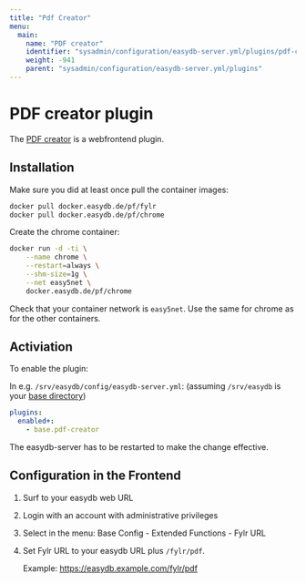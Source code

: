 ```yaml
---
title: "Pdf Creator"
menu:
  main:
    name: "PDF creator"
    identifier: "sysadmin/configuration/easydb-server.yml/plugins/pdf-creator"
    weight: -941
    parent: "sysadmin/configuration/easydb-server.yml/plugins"
---
```


# PDF creator plugin
The [PDF creator](/en/technical/plugins/reference/webfrontend/pdf-creator) is a webfrontend plugin.

## Installation

Make sure you did at least once pull the container images:

```bash
docker pull docker.easydb.de/pf/fylr
docker pull docker.easydb.de/pf/chrome
```

Create the chrome container:

```bash
docker run -d -ti \
    --name chrome \
    --restart=always \
    --shm-size=1g \
    --net easy5net \
    docker.easydb.de/pf/chrome
```

Check that your container network is `easy5net`. Use the same for chrome as for the other containers.

## Activiation
To enable the plugin:

In e.g. `/srv/easydb/config/easydb-server.yml`: (assuming `/srv/easydb` is your [base directory](/en/sysadmin/installation/#mount))

```yaml
plugins:
  enabled+:
    - base.pdf-creator
```

The easydb-server has to be restarted to make the change effective.

## Configuration in the Frontend

1. Surf to your easydb web URL

2. Login with an account with administrative privileges

3. Select in the menu: Base Config - Extended Functions - Fylr URL 

4. Set Fylr URL to your easydb URL plus `/fylr/pdf`.

    Example: https://easydb.example.com/fylr/pdf

